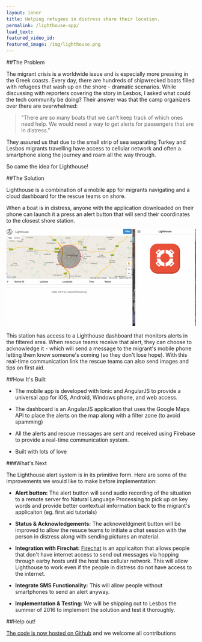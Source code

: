```yaml
---
layout: inner
title: Helping refugees in distress share their location.
permalink: /lighthouse-app/
lead_text:
featured_video_id:
featured_image: /img/lighthouse.png
---
```


##The Problem

The migrant crisis is a worldwide issue and is especially more pressing in the Greek coasts. Every day, there are hundreds of shipwrecked boats filled with refugees that wash up on the shore - dramatic scenarios. While discussing with reporters covering the story in Lesbos, I asked what could the tech community be doing? Their answer was that the camp organizers over there are overwhelmed:

> "There are so many boats that we can’t keep track of which ones need help. We would need a way to get alerts for passengers that are in distress."

They assured us that due to the small strip of sea separating Turkey and Lesbos migrants travelling have access to cellular network and often a smartphone along the journey and roam all the way through.

So came the idea for Lighthouse!


##The Solution

Lighthouse is a combination of a mobile app for migrants navigating and a cloud dashboard for the rescue teams on shore.

When a boat is in distress, anyone with the application downloaded on their phone can launch it a press an alert button that will send their coordinates to the closest shore station.

![lighthouse](/img/lighthouse.gif)

This station has access to a Lighthouse dashboard that monitors alerts in the filtered area. When rescue teams receive that alert, they can choose to acknowledge it - which will send a message to the migrant's mobile phone letting them know someone's coming (so they don't lose hope). With this real-time communication link the rescue teams can also send images and tips on first aid.

##How It's Built

*   The mobile app is developed with Ionic and AngularJS to provide a universal app for iOS, Android, Windows phone, and web access.

*   The dashboard is an AngularJS application that uses the Google Maps API to place the alerts on the map along with a filter zone (to avoid spamming)

*   All the alerts and rescue messages are sent and received using Firebase to provide a real-time communication system.

*   Built with lots of love

###What's Next

The Lighthouse alert system is in its primitive form. Here are some of the improvements we would like to make before implementation:

*   **Alert button:** The alert button will send audio recording of the situation to a remote server fro Natural Language Processing to pick up on key words and provide better contextual imformation back to the migrant's applicaiton (eg. first aid tutorials)

*   **Status & Acknowledgements:** The acknoweldgment button will be improved to allow the resuce teams to initiate a chat session with the person in distress along with sending pictures an material.

*   **Integration with Firechat:** [Firechat](http://opengarden.com/firechat/) is an applicaiton that allows people that don't have internet access to send out messages via hopping through earby hosts until the host has cellular network. This will allow Lighthouse to work even if the people in distress do not have access to the internet.

*   **Integrate SMS Functionality:** This will allow people without smartphones to send an alert anyway.

*   **Implementation & Testing:** We will be shipping out to Lesbos the summer of 2016 to implement the solution and test it thoroughly.

##Help out!

[The code is now hosted on Github](https://github.com/codersontheroad) and we welcome all contributions
